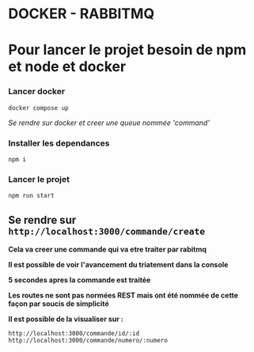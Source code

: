 # DOCKER - RABBITMQ

# Pour lancer le projet besoin de npm et node et docker

### Lancer docker

`docker compose up`

_Se rendre sur docker et creer une queue nommée 'command'_

### Installer les dependances

`npm i`

### Lancer le projet

`npm run start`

## Se rendre sur `http://localhost:3000/commande/create`

**Cela va creer une commande qui va etre traiter par rabitmq**

**Il est possible de voir l'avancement du triatement dans la console**

**5 secondes apres la commande est traitée**

**Les routes ne sont pas normées REST mais ont été nommée de cette façon par soucis de simplicité**

**Il est possible de la visualiser sur :**

`http://localhost:3000/commande/id/:id`
`http://localhost:3000/commande/numero/:numero`
